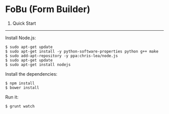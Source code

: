 FoBu (Form Builder)
===================

1) Quick Start
--------------

Install Node.js:

```
$ sudo apt-get update
$ sudo apt-get install -y python-software-properties python g++ make
$ sudo add-apt-repository -y ppa:chris-lea/node.js
$ sudo apt-get update
$ sudo apt-get install nodejs
```

Install the dependencies:

```
$ npm install
$ bower install
```

Run it:

```
$ grunt watch
```
